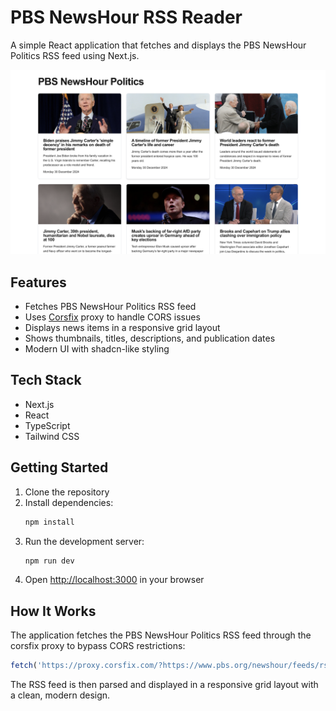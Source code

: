 # PBS NewsHour RSS Reader

A simple React application that fetches and displays the PBS NewsHour Politics RSS feed using Next.js.

![PBS NewsHour RSS Reader Screenshot](docs/screenshot.png)

## Features

- Fetches PBS NewsHour Politics RSS feed
- Uses [Corsfix](https://corsfix.com) proxy to handle CORS issues
- Displays news items in a responsive grid layout
- Shows thumbnails, titles, descriptions, and publication dates
- Modern UI with shadcn-like styling

## Tech Stack

- Next.js
- React
- TypeScript
- Tailwind CSS

## Getting Started

1. Clone the repository
2. Install dependencies:
   ```bash
   npm install
   ```
3. Run the development server:
   ```bash
   npm run dev
   ```
4. Open [http://localhost:3000](http://localhost:3000) in your browser

## How It Works

The application fetches the PBS NewsHour Politics RSS feed through the corsfix proxy to bypass CORS restrictions:

```typescript
fetch('https://proxy.corsfix.com/?https://www.pbs.org/newshour/feeds/rss/politics')
```

The RSS feed is then parsed and displayed in a responsive grid layout with a clean, modern design.
